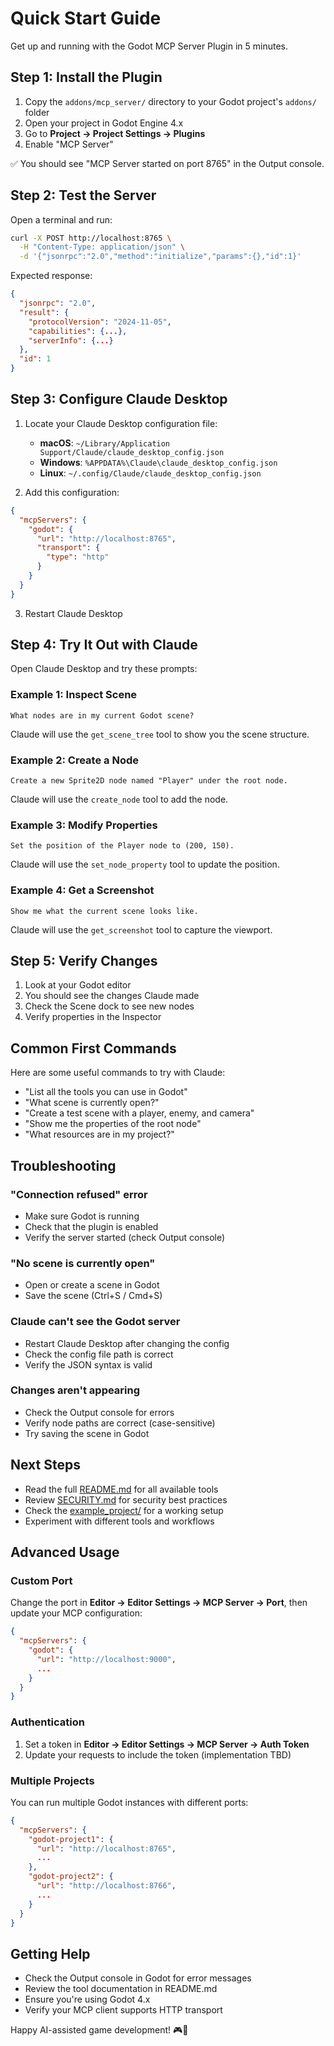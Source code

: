 # Quick Start Guide

Get up and running with the Godot MCP Server Plugin in 5 minutes.

## Step 1: Install the Plugin

1. Copy the `addons/mcp_server/` directory to your Godot project's `addons/` folder
2. Open your project in Godot Engine 4.x
3. Go to **Project → Project Settings → Plugins**
4. Enable "MCP Server"

✅ You should see "MCP Server started on port 8765" in the Output console.

## Step 2: Test the Server

Open a terminal and run:

```bash
curl -X POST http://localhost:8765 \
  -H "Content-Type: application/json" \
  -d '{"jsonrpc":"2.0","method":"initialize","params":{},"id":1}'
```

Expected response:
```json
{
  "jsonrpc": "2.0",
  "result": {
    "protocolVersion": "2024-11-05",
    "capabilities": {...},
    "serverInfo": {...}
  },
  "id": 1
}
```

## Step 3: Configure Claude Desktop

1. Locate your Claude Desktop configuration file:
   - **macOS**: `~/Library/Application Support/Claude/claude_desktop_config.json`
   - **Windows**: `%APPDATA%\Claude\claude_desktop_config.json`
   - **Linux**: `~/.config/Claude/claude_desktop_config.json`

2. Add this configuration:

```json
{
  "mcpServers": {
    "godot": {
      "url": "http://localhost:8765",
      "transport": {
        "type": "http"
      }
    }
  }
}
```

3. Restart Claude Desktop

## Step 4: Try It Out with Claude

Open Claude Desktop and try these prompts:

### Example 1: Inspect Scene
```
What nodes are in my current Godot scene?
```

Claude will use the `get_scene_tree` tool to show you the scene structure.

### Example 2: Create a Node
```
Create a new Sprite2D node named "Player" under the root node.
```

Claude will use the `create_node` tool to add the node.

### Example 3: Modify Properties
```
Set the position of the Player node to (200, 150).
```

Claude will use the `set_node_property` tool to update the position.

### Example 4: Get a Screenshot
```
Show me what the current scene looks like.
```

Claude will use the `get_screenshot` tool to capture the viewport.

## Step 5: Verify Changes

1. Look at your Godot editor
2. You should see the changes Claude made
3. Check the Scene dock to see new nodes
4. Verify properties in the Inspector

## Common First Commands

Here are some useful commands to try with Claude:

- "List all the tools you can use in Godot"
- "What scene is currently open?"
- "Create a test scene with a player, enemy, and camera"
- "Show me the properties of the root node"
- "What resources are in my project?"

## Troubleshooting

### "Connection refused" error
- Make sure Godot is running
- Check that the plugin is enabled
- Verify the server started (check Output console)

### "No scene is currently open"
- Open or create a scene in Godot
- Save the scene (Ctrl+S / Cmd+S)

### Claude can't see the Godot server
- Restart Claude Desktop after changing the config
- Check the config file path is correct
- Verify the JSON syntax is valid

### Changes aren't appearing
- Check the Output console for errors
- Verify node paths are correct (case-sensitive)
- Try saving the scene in Godot

## Next Steps

- Read the full [README.md](README.md) for all available tools
- Review [SECURITY.md](SECURITY.md) for security best practices
- Check the [example_project/](example_project/) for a working setup
- Experiment with different tools and workflows

## Advanced Usage

### Custom Port

Change the port in **Editor → Editor Settings → MCP Server → Port**, then update your MCP configuration:

```json
{
  "mcpServers": {
    "godot": {
      "url": "http://localhost:9000",
      ...
    }
  }
}
```

### Authentication

1. Set a token in **Editor → Editor Settings → MCP Server → Auth Token**
2. Update your requests to include the token (implementation TBD)

### Multiple Projects

You can run multiple Godot instances with different ports:

```json
{
  "mcpServers": {
    "godot-project1": {
      "url": "http://localhost:8765",
      ...
    },
    "godot-project2": {
      "url": "http://localhost:8766",
      ...
    }
  }
}
```

## Getting Help

- Check the Output console in Godot for error messages
- Review the tool documentation in README.md
- Ensure you're using Godot 4.x
- Verify your MCP client supports HTTP transport

Happy AI-assisted game development! 🎮🤖

